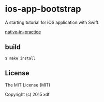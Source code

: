 # ios-app-bootstrap

A starting tutorial for iOS application with Swift.

[native-in-practice](https://xudafeng.github.io/slide/archives/native-in-practice)

## build

```shell
$ make install
```

## License

The MIT License (MIT)

Copyright (c) 2015 xdf
